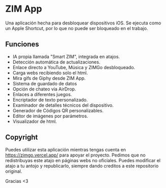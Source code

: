 # ZIM App
Una aplicación hecha para desbloquear dispositivos iOS. Se ejecuta como un Apple Shortcut, por lo que no puede ser bloqueado en el trabajo.

## Funciones
- IA propia llamada "Smart ZIM", integrada en atajos.
- Detección automática de actualizaciones.
- Enlace directo a YouTube, Música y ZIMGo desbloqueado.
- Carga webs recibiendo solo el html.
- Mira gifs de Giphy desde ZIM App.
- Sistema de guardado de datos
- Opción de chateo via AirDrop.
- Enlaces a diferentes juegos.
- Encriptador de texto personalizado.
- Examinador de detalles técnicos del dispositivo.
- Generador de Códigos QR personalizables.
- Editor de imágenes por parámetros.
- Visualizador de html.

## Copyright
Puedes utilizar esta aplicación mientras tengas cuenta en https://zimgo.vercel.app/ para apoyar el proyecto.
Pedimos que no redistribuyas este atajo en páginas webs no oficiales.
Puedes modificar el atajo a tu antojo y republicarlo, siempre dando creditos a este repositorio original.

Gracias <3
